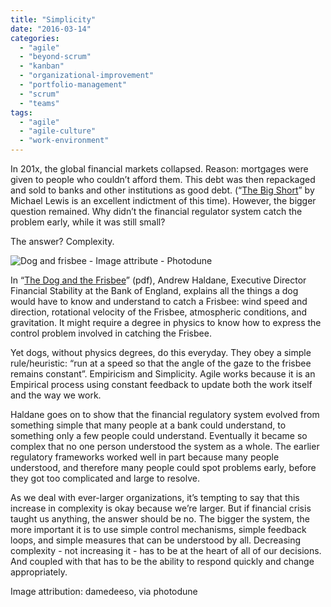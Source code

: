 ```yaml
---
title: "Simplicity"
date: "2016-03-14"
categories: 
  - "agile"
  - "beyond-scrum"
  - "kanban"
  - "organizational-improvement"
  - "portfolio-management"
  - "scrum"
  - "teams"
tags: 
  - "agile"
  - "agile-culture"
  - "work-environment"
---
```


In 201x, the global financial markets collapsed. Reason: mortgages were given to people who couldn’t afford them. This debt was then repackaged and sold to banks and other institutions as good debt. (“[The Big Short](https://www.amazon.ca/The-Big-Short-Doomsday-Machine/dp/0393072231/&tag=notesfromatoo-20)” by Michael Lewis is an excellent indictment of this time). However, the bigger question remained. Why didn’t the financial regulator system catch the problem early, while it was still small?

The answer? Complexity.

![Dog and frisbee - Image attribute - Photodune](src/content/blog/simplicity/images/photodune-12493274-dog-and-owner-playing-xs.jpg)

In “[The Dog and the Frisbee](https://www.bis.org/review/r120905a.pdf)” (pdf), Andrew Haldane, Executive Director Financial Stability at the Bank of England, explains all the things a dog would have to know and understand to catch a Frisbee: wind speed and direction, rotational velocity of the Frisbee, atmospheric conditions, and gravitation. It might require a degree in physics to know how to express the control problem involved in catching the Frisbee.

Yet dogs, without physics degrees, do this everyday. They obey a simple rule/heuristic: “run at a speed so that the angle of the gaze to the frisbee remains constant”. Empiricism and Simplicity. Agile works because it is an Empirical process using constant feedback to update both the work itself and the way we work.

Haldane goes on to show that the financial regulatory system evolved from something simple that many people at a bank could understand, to something only a few people could understand. Eventually it became so complex that no one person understood the system as a whole. The earlier regulatory frameworks worked well in part because many people understood, and therefore many people could spot problems early, before they got too complicated and large to resolve.

As we deal with ever-larger organizations, it’s tempting to say that this increase in complexity is okay because we’re larger. But if financial crisis taught us anything, the answer should be no. The bigger the system, the more important it is to use simple control mechanisms, simple feedback loops, and simple measures that can be understood by all. Decreasing complexity - not increasing it - has to be at the heart of all of our decisions. And coupled with that has to be the ability to respond quickly and change appropriately.

Image attribution: damedeeso, via photodune
